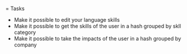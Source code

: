 = Tasks
- Make it possible to edit your language skills
- Make it possible to get the skills of the user in a hash grouped by skll category
- Make it possible to take the impacts of the user in a hash grouped by company